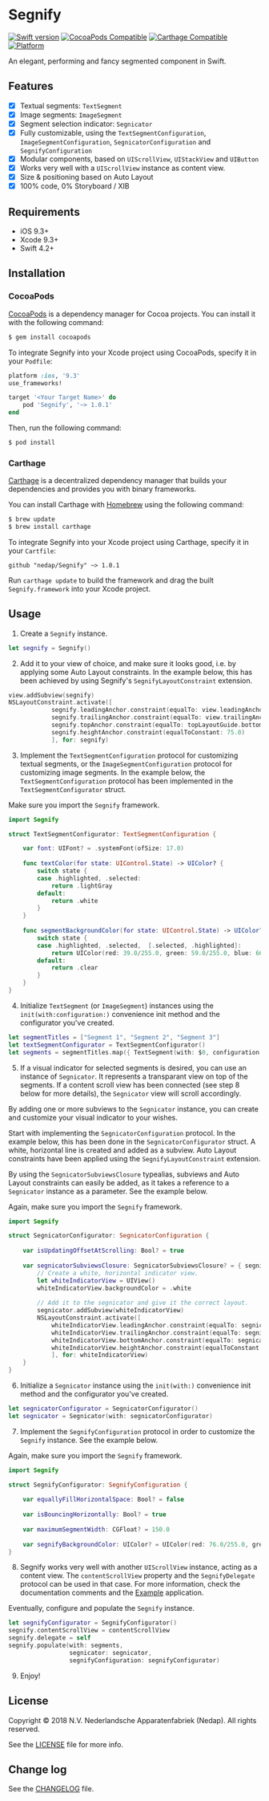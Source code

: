 # Segnify

[![Swift version](https://img.shields.io/badge/swift-4.2-brightgreen.svg)](https://img.shields.io/badge/swift-4.2-brightgreen.svg)
[![CocoaPods Compatible](https://img.shields.io/cocoapods/v/Segnify.svg)](https://img.shields.io/cocoapods/v/Segnify.svg)
[![Carthage Compatible](https://img.shields.io/badge/Carthage-compatible-4BC51D.svg)](https://github.com/nedap/Segnify)
[![Platform](https://img.shields.io/cocoapods/p/Segnify.svg)](https://img.shields.io/cocoapods/p/Segnify.svg)

An elegant, performing and fancy segmented component in Swift.

## Features

- [x] Textual segments: `TextSegment`
- [x] Image segments: `ImageSegment`
- [x] Segment selection indicator: `Segnicator`
- [x] Fully customizable, using the `TextSegmentConfiguration`, `ImageSegmentConfiguration`, `SegnicatorConfiguration` and `SegnifyConfiguration`
- [x] Modular components, based on `UIScrollView`, `UIStackView` and `UIButton`
- [x] Works very well with a `UIScrollView` instance as content view.
- [x] Size & positioning based on Auto Layout
- [x] 100% code, 0% Storyboard / XIB

## Requirements

- iOS 9.3+
- Xcode 9.3+
- Swift 4.2+

## Installation

### CocoaPods

[CocoaPods](https://cocoapods.org) is a dependency manager for Cocoa projects. You can install it with the following command:

```bash
$ gem install cocoapods
```

To integrate Segnify into your Xcode project using CocoaPods, specify it in your `Podfile`:

```ruby
platform :ios, '9.3'
use_frameworks!

target '<Your Target Name>' do
    pod 'Segnify', '~> 1.0.1'
end
```

Then, run the following command:

```bash
$ pod install
```

### Carthage

[Carthage](https://github.com/Carthage/Carthage) is a decentralized dependency manager that builds your dependencies and provides you with binary frameworks.

You can install Carthage with [Homebrew](https://brew.sh/) using the following command:

```bash
$ brew update
$ brew install carthage
```

To integrate Segnify into your Xcode project using Carthage, specify it in your `Cartfile`:

```ogdl
github "nedap/Segnify" ~> 1.0.1
```

Run `carthage update` to build the framework and drag the built `Segnify.framework` into your Xcode project.

## Usage

1) Create a `Segnify` instance.

```swift
let segnify = Segnify()
```

2) Add it to your view of choice, and make sure it looks good, i.e. by applying some Auto Layout constraints. In the example below, this has been achieved by using Segnify's `SegnifyLayoutConstraint` extension.

```swift
view.addSubview(segnify)
NSLayoutConstraint.activate([
            segnify.leadingAnchor.constraint(equalTo: view.leadingAnchor),
            segnify.trailingAnchor.constraint(equalTo: view.trailingAnchor),
            segnify.topAnchor.constraint(equalTo: topLayoutGuide.bottomAnchor),
            segnify.heightAnchor.constraint(equalToConstant: 75.0)
            ], for: segnify)
```

3) Implement the `TextSegmentConfiguration` protocol for customizing textual segments, or the `ImageSegmentConfiguration` protocol for customizing image segments. In the example below, the `TextSegmentConfiguration` protocol has been implemented in the `TextSegmentConfigurator` struct.

Make sure you import the `Segnify` framework.

```swift
import Segnify

struct TextSegmentConfigurator: TextSegmentConfiguration {

    var font: UIFont? = .systemFont(ofSize: 17.0)
    
    func textColor(for state: UIControl.State) -> UIColor? {
        switch state {
        case .highlighted, .selected:
            return .lightGray
        default:
            return .white
        }
    }
    
    func segmentBackgroundColor(for state: UIControl.State) -> UIColor? {
        switch state {
        case .highlighted, .selected,  [.selected, .highlighted]:
            return UIColor(red: 39.0/255.0, green: 59.0/255.0, blue: 66.0/255.0, alpha: 1.0)
        default:
            return .clear
        }
    }
}
```

4) Initialize `TextSegment` (or `ImageSegment`) instances using the `init(with:configuration:)` convenience init method and the configurator you've created.

```swift
let segmentTitles = ["Segment 1", "Segment 2", "Segment 3"]
let textSegmentConfigurator = TextSegmentConfigurator()
let segments = segmentTitles.map({ TextSegment(with: $0, configuration: textSegmentConfigurator) })
```

5) If a visual indicator for selected segments is desired, you can use an instance of `Segnicator`. It represents a transparant view on top of the segments. If a content scroll view has been connected (see step 8 below for more details), the `Segnicator` view will scroll accordingly.

By adding one or more subviews to the `Segnicator` instance, you can create and customize your visual indicator to your wishes.

Start with implementing the `SegnicatorConfiguration` protocol. In the example below, this has been done in the `SegnicatorConfigurator` struct. A white, horizontal line is created and added as a subview. Auto Layout constraints have been applied using the `SegnifyLayoutConstraint` extension.

By using the `SegnicatorSubviewsClosure` typealias, subviews and Auto Layout constraints can easily be added, as it takes a reference to a `Segnicator` instance as a parameter. See the example below.

Again, make sure you import the `Segnify` framework.

```swift
import Segnify

struct SegnicatorConfigurator: SegnicatorConfiguration {
    
    var isUpdatingOffsetAtScrolling: Bool? = true
    
    var segnicatorSubviewsClosure: SegnicatorSubviewsClosure? = { segnicator in
        // Create a white, horizontal indicator view.
        let whiteIndicatorView = UIView()
        whiteIndicatorView.backgroundColor = .white
        
        // Add it to the segnicator and give it the correct layout.
        segnicator.addSubview(whiteIndicatorView)
        NSLayoutConstraint.activate([
            whiteIndicatorView.leadingAnchor.constraint(equalTo: segnicator.leadingAnchor),
            whiteIndicatorView.trailingAnchor.constraint(equalTo: segnicator.trailingAnchor),
            whiteIndicatorView.bottomAnchor.constraint(equalTo: segnicator.bottomAnchor),
            whiteIndicatorView.heightAnchor.constraint(equalToConstant: 2.0)
            ], for: whiteIndicatorView)
    }
}
```

6) Initialize a `Segnicator` instance using the `init(with:)` convenience init method and the configurator you've created. 

```swift
let segnicatorConfigurator = SegnicatorConfigurator()
let segnicator = Segnicator(with: segnicatorConfigurator)
```

7) Implement the `SegnifyConfiguration` protocol in order to customize the `Segnify` instance. See the example below.

Again, make sure you import the `Segnify` framework.

```swift
import Segnify

struct SegnifyConfigurator: SegnifyConfiguration {
    
    var equallyFillHorizontalSpace: Bool? = false
    
    var isBouncingHorizontally: Bool? = true
    
    var maximumSegmentWidth: CGFloat? = 150.0
    
    var segnifyBackgroundColor: UIColor? = UIColor(red: 76.0/255.0, green: 114.0/255.0, blue: 128.0/255.0, alpha: 1.0)
}
```

8) Segnify works very well with another `UIScrollView` instance, acting as a content view. The `contentScrollView` property and the `SegnifyDelegate` protocol can be used in that case. For more information, check the documentation comments and the [Example](https://github.com/nedap/Segnify/tree/master/Example) application.

Eventually, configure and populate the `Segnify` instance.

```swift
let segnifyConfigurator = SegnifyConfigurator()
segnify.contentScrollView = contentScrollView
segnify.delegate = self
segnify.populate(with: segments,
                 segnicator: segnicator,
                 segnifyConfiguration: segnifyConfigurator)
```

9) Enjoy!

## License

Copyright © 2018 N.V. Nederlandsche Apparatenfabriek (Nedap). All rights reserved.

See the [LICENSE](LICENSE) file for more info.

## Change log

See the [CHANGELOG](CHANGELOG.md) file.



